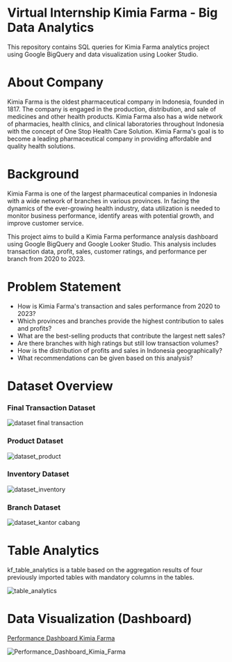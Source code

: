# Virtual Internship Kimia Farma - Big Data Analytics
This repository contains SQL queries for Kimia Farma analytics project using Google BigQuery and data visualization using Looker Studio.

# About Company
Kimia Farma is the oldest pharmaceutical company in Indonesia, founded in 1817. The company is engaged in the production, distribution, and sale of medicines and other health products. Kimia Farma also has a wide network of pharmacies, health clinics, and clinical laboratories throughout Indonesia with the concept of One Stop Health Care Solution. Kimia Farma's goal is to become a leading pharmaceutical company in providing affordable and quality health solutions.

# Background
Kimia Farma is one of the largest pharmaceutical companies in Indonesia with a wide network of branches in various provinces. In facing the dynamics of the ever-growing health industry, data utilization is needed to monitor business performance, identify areas with potential growth, and improve customer service.

This project aims to build a Kimia Farma performance analysis dashboard using Google BigQuery and Google Looker Studio. This analysis includes transaction data, profit, sales, customer ratings, and performance per branch from 2020 to 2023.

# Problem Statement
- How is Kimia Farma's transaction and sales performance from 2020 to 2023?
- Which provinces and branches provide the highest contribution to sales and profits?
- What are the best-selling products that contribute the largest nett sales?
- Are there branches with high ratings but still low transaction volumes?
- How is the distribution of profits and sales in Indonesia geographically?
- What recommendations can be given based on this analysis?


# Dataset Overview
### Final Transaction Dataset
![dataset final transaction](https://github.com/user-attachments/assets/60e1095d-2daf-483f-a1cd-27a413b0241a)

### Product Dataset
![dataset_product](https://github.com/user-attachments/assets/e6fade98-144e-48bd-9716-5d158887f0af)

### Inventory Dataset
![dataset_inventory](https://github.com/user-attachments/assets/ef08cb4c-6fb0-4cf3-ad42-f4fc3dadfb0c)

### Branch Dataset
![dataset_kantor cabang](https://github.com/user-attachments/assets/1f05611e-69f5-4dd5-8596-8ddf80d0bd62)


# Table Analytics
kf_table_analytics is a table based on the aggregation results of four previously imported tables with mandatory columns in the tables.


![table_analytics](https://github.com/user-attachments/assets/a780796f-d7ca-4ada-ba6c-bcf2daa0c1c6)

# Data Visualization (Dashboard)
[Performance Dashboard Kimia Farma](https://lookerstudio.google.com/reporting/c2e29eee-d4a7-4e10-8554-9774951ad8e4)


![Performance_Dashboard_Kimia_Farma](https://github.com/user-attachments/assets/0d8f9ac6-a6b2-4edb-9436-7a86f88b41f3)
